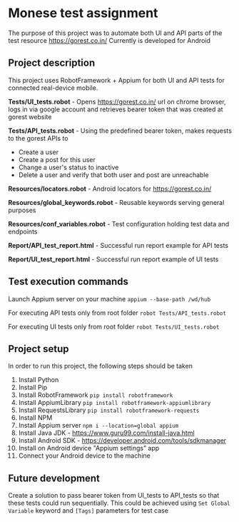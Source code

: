 # Monese test assignment

The purpose of this project was to automate both UI and API parts of the test resource https://gorest.co.in/
Currently is developed for Android

## Project description

This project uses RobotFramework + Appium for both UI and API tests for connected real-device mobile.

**Tests/UI_tests.robot** - Opens  https://gorest.co.in/ url on chrome browser, logs in via google account and retrieves bearer token that was created at gorest website

**Tests/API_tests.robot** - Using the predefined bearer token, makes requests to the gorest APIs to

- Create a user
- Create a post for this user
- Change a user's status to inactive
- Delete a user and verify that both user and post are unreachable

**Resources/locators.robot** - Android locators for  https://gorest.co.in/

**Resources/global_keywords.robot** - Reusable keywords serving general purposes

**Resources/conf_variables.robot** - Test configuration holding test data and endpoints

**Report/API_test_report.html** - Successful run report example for API tests

**Report/UI_test_report.html** - Successful run report example of UI tests

## Test execution commands
Launch Appium server on your machine
`appium --base-path /wd/hub`

For executing API tests only from root folder
`robot Tests/API_tests.robot`

For executing UI tests only from root folder
`robot Tests/UI_tests.robot`

## Project setup

In order to run this project, the following steps should be taken

1. Install Python
2. Install Pip
3. Install RobotFramework `pip install robotframework`
4. Install AppiumLibrary `pip install robotframework-appiumlibrary`
5. Install RequestsLibrary `pip install robotframework-requests`
6. Install NPM
7. Install Appium server `npm i --location=global appium`
8. Install Java JDK - https://www.guru99.com/install-java.html
9. Install Android SDK - https://developer.android.com/tools/sdkmanager
10. Install on Android device "Appium settings" app
11. Connect your Android device to the machine

## Future development

Create a solution to pass bearer token from UI_tests to API_tests so that these tests could run sequentially.
This could be achieved using `Set Global Variable` keyword and `[Tags]` parameters for test case

